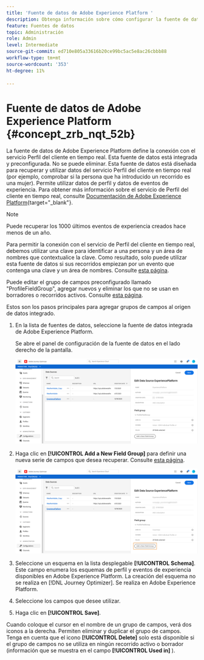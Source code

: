 ```yaml
---
title: 'Fuente de datos de Adobe Experience Platform '
description: Obtenga información sobre cómo configurar la fuente de datos de Adobe Experience Platform
feature: Fuentes de datos
topic: Administración
role: Admin
level: Intermediate
source-git-commit: ed710e805a33616b20ce99bc5ac5e8ac26cbbb88
workflow-type: tm+mt
source-wordcount: '353'
ht-degree: 11%

---
```


# Fuente de datos de Adobe Experience Platform {#concept_zrb_nqt_52b}

La fuente de datos de Adobe Experience Platform define la conexión con el servicio Perfil del cliente en tiempo real. Esta fuente de datos está integrada y preconfigurada. No se puede eliminar. Esta fuente de datos está diseñada para recuperar y utilizar datos del servicio Perfil del cliente en tiempo real (por ejemplo, comprobar si la persona que ha introducido un recorrido es una mujer). Permite utilizar datos de perfil y datos de eventos de experiencia. Para obtener más información sobre el servicio de Perfil del cliente en tiempo real, consulte [Documentación de Adobe Experience Platform](https://experienceleague.adobe.com/docs/experience-platform/sandbox/home.html?lang=es){target=&quot;_blank&quot;}.

>[!NOTE]
>
>Puede recuperar los 1000 últimos eventos de experiencia creados hace menos de un año.

Para permitir la conexión con el servicio de Perfil del cliente en tiempo real, debemos utilizar una clave para identificar a una persona y un área de nombres que contextualice la clave. Como resultado, solo puede utilizar esta fuente de datos si sus recorridos empiezan por un evento que contenga una clave y un área de nombres. Consulte [esta página](../building-journeys/journey.md).

Puede editar el grupo de campos preconfigurado llamado &quot;ProfileFieldGroup&quot;, agregar nuevos y eliminar los que no se usan en borradores o recorridos activos. Consulte [esta página](../datasource/configure-data-sources.md#define-field-groups).

Estos son los pasos principales para agregar grupos de campos al origen de datos integrado.

1. En la lista de fuentes de datos, seleccione la fuente de datos integrada de Adobe Experience Platform.

   Se abre el panel de configuración de la fuente de datos en el lado derecho de la pantalla.

   ![](../assets/journey23.png)

1. Haga clic en **[!UICONTROL Add a New Field Group]** para definir una nueva serie de campos que desea recuperar. Consulte [esta página](../datasource/configure-data-sources.md#define-field-groups).

   ![](../assets/journey24.png)

1. Seleccione un esquema en la lista desplegable **[!UICONTROL Schema]**. Este campo enumera los esquemas de perfil y eventos de experiencia disponibles en Adobe Experience Platform. La creación del esquema no se realiza en [!DNL Journey Optimizer]. Se realiza en Adobe Experience Platform.
1. Seleccione los campos que desee utilizar.
1. Haga clic en **[!UICONTROL Save]**.

Cuando coloque el cursor en el nombre de un grupo de campos, verá dos iconos a la derecha. Permiten eliminar y duplicar el grupo de campos. Tenga en cuenta que el icono **[!UICONTROL Delete]** solo está disponible si el grupo de campos no se utiliza en ningún recorrido activo o borrador (información que se muestra en el campo **[!UICONTROL Used in]** ).
